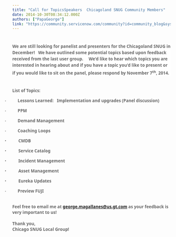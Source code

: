 ```yaml
---
title: "Call for TopicsSpeakers  Chicagoland SNUG Community Members"
date: 2014-10-30T08:34:12.000Z
authors: ["PapaGeorge"]
link: "https://community.servicenow.com/community?id=community_blog&sys_id=479d6e69dbd0dbc01dcaf3231f9619d6"
---
```

<h1 style="background: white;"><span style="font-size: 10pt; line-height: 1.5em; color: #666666; font-family: 'Segoe UI', sans-serif;">We are still looking for panelist and presenters for the Chicagoland SNUG in December!   We have outlined some potential topics based upon feedback received from the last user group.</span><span class="apple-converted-space" style="font-size: 10pt; line-height: 1.5em; color: #666666; font-family: 'Segoe UI', sans-serif;">     We'd like to hear which topics you are interested in hearing about and if you have a topic you'd like to present or if you would like to sit on the panel, please respond by November 7<sup>th</sup>, 2014. </span></h1><p><span style="font-family: 'Segoe UI','sans-serif'; color: #666666; font-size: 10pt;"><strong><br/><span style="background: white;">List of Topics: </span></strong></span></p><p style="text-indent: -0.25in;"><strong><span style="font-family: Symbol; color: #666666; font-size: 10pt;"> ·           </span><span style="font-family: 'Segoe UI','sans-serif'; background: white; color: #666666; font-size: 10pt;">Lesson</span><span style="font-family: 'Segoe UI','sans-serif'; background: white; color: #666666; font-size: 10pt;">s Learned:   Implementation and upgrades </span><span style="font-family: 'Segoe UI','sans-serif'; background: white; color: #666666; font-size: 10pt;">(Panel discussion) </span></strong></p><p style="text-indent: -0.25in;"><strong><span style="font-family: Symbol; color: #666666; font-size: 10pt;"> ·           </span><span style="font-family: 'Segoe UI','sans-serif'; background: white; color: #666666; font-size: 10pt;">PPM   </span></strong></p><p style="text-indent: -0.25in;"><strong><span style="font-family: Symbol; color: #666666; font-size: 10pt;"> ·           </span><span style="font-family: 'Segoe UI','sans-serif'; background: white; color: #666666; font-size: 10pt;">Demand Management</span></strong></p><p style="text-indent: -0.25in;"><strong><span style="font-family: Symbol; color: #666666; font-size: 10pt;"> ·           </span><span style="font-family: 'Segoe UI','sans-serif'; background: white; color: #666666; font-size: 10pt;">Coaching Loops </span></strong></p><p style="text-indent: -0.25in;"><strong><span style="font-family: Symbol;"> ·           </span><span style="font-family: 'Segoe UI','sans-serif'; background: white; color: #666666; font-size: 10pt;">CMDB</span></strong></p><p style="text-indent: -0.25in;"><strong><span style="font-family: Symbol;"> ·           </span><span style="font-family: 'Segoe UI','sans-serif'; background: white; color: #666666; font-size: 10pt;">Service Catalog </span></strong></p><p style="text-indent: -0.25in;"><strong><span style="font-family: Symbol;"> ·           </span><span style="font-family: 'Segoe UI','sans-serif'; background: white; color: #666666; font-size: 10pt;">Incident Management</span></strong></p><p style="text-indent: -0.25in;"><strong><span style="font-family: Symbol;"> ·           </span><span style="font-family: 'Segoe UI','sans-serif'; background: white; color: #666666; font-size: 10pt;">Asset Management</span></strong></p><p style="text-indent: -0.25in;"><strong><span style="font-family: Symbol;"> ·           </span><span style="font-family: 'Segoe UI','sans-serif'; background: white; color: #666666; font-size: 10pt;">Eureka Updates</span></strong></p><p style="text-indent: -0.25in;"><strong><span style="font-family: Symbol; color: #666666; font-size: 10pt;"> ·           </span><span style="font-family: 'Segoe UI','sans-serif'; background: white; color: #666666; font-size: 10pt;">Preview FUJI </span></strong></p><p><span style="font-family: 'Segoe UI','sans-serif'; color: #666666; font-size: 10pt;"><strong><br/><span style="background: white; border: windowtext 1pt;">Feel free to email me at<span class="apple-converted-space"> <a title="k-email-small" class="jive-link-email-small" href="mailto:george.magallanes@us.gt.com">george.magallanes@us.gt.com</a> </span>as your feedback is very important to us!</span><br/><br/><span style="background: white;">Thank you,</span><br/><span style="background: white;">Chicago SNUG Local Group!</span></strong></span></p>